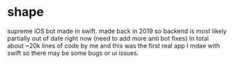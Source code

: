# shape
supreme iOS bot made in swift. made back in 2019 so backend is most likely partially out of date right now (need to add more anti bot fixes)
In total about ~20k lines of code by me and this was the first real app I mdae with swift so there may be some bugs or ui issues.

